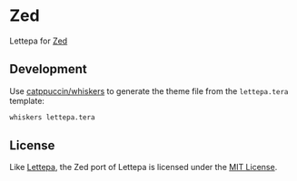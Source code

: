 # Zed

Lettepa for [Zed]

[Zed]: https://github.com/zed-industries/zed

## Development

Use [catppuccin/whiskers] to generate the theme file from the `lettepa.tera`
template:

```bash
whiskers lettepa.tera
```

[catppuccin/whiskers]: https://github.com/catppuccin/whiskers

## License

Like [Lettepa], the Zed port of Lettepa is licensed under the [MIT License].

[Lettepa]: https://github.com/lettepa/lettepa
[MIT License]: LICENSE
